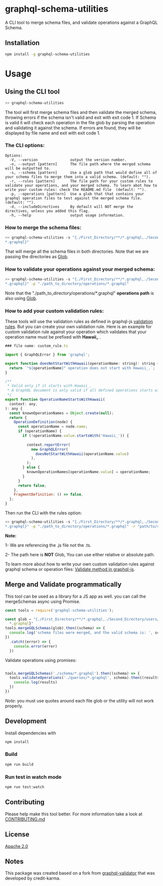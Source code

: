 # graphql-schema-utilities


A CLI tool to merge schema files, and validate operations against a GraphQL Schema. 

## Installation


```sh
npm install -g graphql-schema-utilities
```

# Usage

## Using the CLI tool

```sh
>> graphql-schema-utilities
```

The tool will first merge schema files and then validate the merged schema, throwing errors if the schema isn't valid and exit with exit code 1.  If Schema is valid it will check each operation in the file glob by parsing the operation and validating it against the schema.  If errors are found, they will be displayed by file name and exit with exit code 1.

### The CLI options:

```
Options:
  -V, --version               output the version number.
  -o, --output [pattern]      The file path where the merged schema will be outputted to.
  -s, --schema [pattern]      Use a glob path that would define all of your schema files to merge them into a valid schema. (default: "").
  -r, --rules [pattern]       The file path for your custom rules to validate your operations, and your merged schema. To learn abot how to write your custom rules: check the README.md file  (default: "").
  -p, --operations [pattern]  Use a glob that that contains your graphql operation files to test against the merged schema file. (default: "").
  -d, --includeDirectives     By default will NOT merge the directives, unless you added this flag.
  -h, --help                  output usage information.
```

### How to merge the schema files:
```sh
>> graphql-schema-utilities -s "{./First_Directory/**/*.graphql,./Second_Directory/users/**/
*.graphql}"
```
That will merge all the schema files in both directories. Note that we are passing the directories as [Glob](https://github.com/isaacs/node-glob#readme). 

### How to validate your operations against your merged schema:
```sh
>> graphql-schema-utilities -s "{./First_Directory/**/*.graphql,./Second_Directory/users/**/
*.graphql}" -p "./path_to_directory/operations/*.graphql"
```
Note that the "./path_to_directory/operations/*.graphql" **operations path** is also using [Glob](https://github.com/isaacs/node-glob#readme). 

### How to add your custom validation rules:
These tools will use the validation rules as defined in graphql-js [validation rules](https://github.com/graphql/graphql-js/tree/master/src/validation/rules). But you can create your own validation rule. Here is an example for custom validation rule against your operation which validates that your operation name must be prefixed with **Hawaii_** .

```js
### file name: custom_rule.ts

import { GraphQLError } from 'graphql';

export function doesNotStartWithHawaii(operationName: string): string {
  return `"${operationName}" operation does not start with Hawaii_.`;
}

/**
 * Valid only if it starts with Hawaii_.
 * A GraphQL document is only valid if all defined operations starts with Hawaii_.
 */
export function OperationNameStartsWithHawaii(
  context: any,
): any {
  const knownOperationNames = Object.create(null);  
  return {
    OperationDefinition(node) {
      const operationName = node.name;
      if (operationName) {
        if (!operationName.value.startsWith('Hawaii_')) {
          
          context.reportError(
            new GraphQLError(
              doesNotStartWithHawaii(operationName.value)
            ),
          );
        } else {
          knownOperationNames[operationName.value] = operationName;
        }
      }
      return false;
    },
    FragmentDefinition: () => false,
  };
}
```

Then run the CLI with the rules option: 

```sh
>> graphql-schema-utilities -s "{./First_Directory/**/*.graphql,./Second_Directory/users/**/
*.graphql}" -p "./path_to_directory/operations/*.graphql" -r "path/to/custom_rule.js"
```
**Note:**

1- We are referencing the .js file not the .ts.

2- The path here is **NOT** Glob, You can use either relative or absolute path.


To learn more about how to write your own custom validation rules against graphql schema or operation files:
[Validate method in graphql-js](https://github.com/graphql/graphql-js/blob/master/src/validation/validate.js).




## Merge and Validate programmatically

This tool can be used as a library for a JS app as well. you can call the mergeSchemas async using Promise.

```js
const tools = require('graphql-schema-utilities');

const glob = "{./First_Directory/**/*.graphql,./Second_Directory/users/**/
  *.graphql}"
tools.mergeGQLSchemas(glob).then((schema) => {
  console.log('schema files were merged, and the valid schema is: ', schema)
})
  .catch((error) => {
    console.error(error)
  })
```



Validate operations using promises:

```js

tools.mergeGQLSchemas('./schema/*.graphql').then((schema) => {
  tools.validateOperations('./queries/*.graphql', schema).then((results) => {
    console.log(results)
  })
})
```


*Note:* you must use quotes around each file glob or the utility will not work properly.

## Development

Install dependencies with

```sh
npm install
```

### Build

```sh
npm run build
```


### Run test in watch mode

```sh
npm run test:watch
```

## Contributing

Please help make this tool better. For more information take a look at [CONTRIBUTING.md](CONTRIBUTING.md)

## License
[Apache 2.0](LICENSE)

## Notes
This package was created based on a fork from [graphql-validator](https://github.com/creditkarma/graphql-validator) that was developed by credit-karma.
